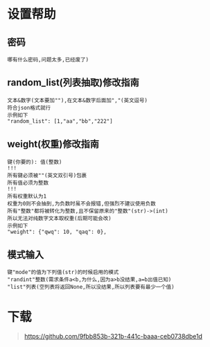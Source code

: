 # 设置帮助
## 密码
    哪有什么密码,问题太多,已经废了)
## random_list(列表抽取)修改指南
    文本&数字(文本要加""),在文本&数字后面加","(英文逗号)
    符合json格式就行
    示例如下
    "random_list": [1,"aa","bb","222"]
## weight(权重)修改指南
    键(你要的): 值(整数)
    !!!
    所有键必须被""(英文双引号)包裹
    所有值必须为整数
    !!!
    所有权重默认为1
    权重为0则不会抽到,为负数时虽不会报错,但强烈不建议使用负数
    所有"整数"都将被转化为整数,且不保留原来的"整数"(str)->(int)
    所以无法对纯数字文本取权重(后期可能会改)
    示例如下
    "weight": {"qwq": 10, "qaq": 0},
## 模式输入
    键"mode"的值为下列值(str)的时候启用的模式
    "randint"整数(需求条件a<b,为什么,因为a>b没结果,a=b出值已知)
    "list"列表(空列表将返回None,所以没结果,所以列表要有最少一个值)

# 下载
>https://github.com/9fbb853b-321b-441c-baaa-ceb0738dbe1d
